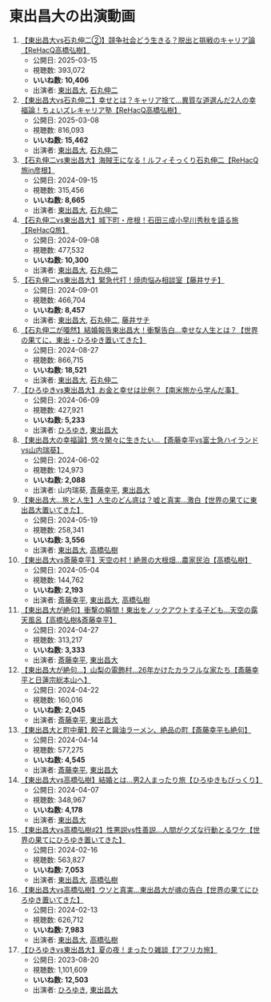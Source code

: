 # 東出昌大の出演動画

1.  [【東出昌大vs石丸伸二②】競争社会どう生きる？脱出と挑戦のキャリア論【ReHacQ高橋弘樹】](https://www.youtube.com/watch?v=deQmLFYExKA)
    -   公開日: 2025-03-15
    -   視聴数: 393,072
    -   **いいね数: 10,406**
    -   出演者: [東出昌大](/rehacq_fan/people/東出昌大 "wikilink"), [石丸伸二](/rehacq_fan/people/石丸伸二 "wikilink")
1.  [【東出昌大vs石丸伸二】幸せとは？キャリア捨て…異質な道選んだ2人の幸福論！ちょいズレキャリア塾【ReHacQ高橋弘樹】](https://www.youtube.com/watch?v=K-27iBFVXfo)
    -   公開日: 2025-03-08
    -   視聴数: 816,093
    -   **いいね数: 15,462**
    -   出演者: [東出昌大](/rehacq_fan/people/東出昌大 "wikilink"), [石丸伸二](/rehacq_fan/people/石丸伸二 "wikilink")
1.  [【石丸伸二vs東出昌大】海賊王になる！ルフィそっくり石丸伸二【ReHacQ旅in彦根】](https://www.youtube.com/watch?v=BDc2yQCM6mU)
    -   公開日: 2024-09-15
    -   視聴数: 315,456
    -   **いいね数: 8,665**
    -   出演者: [東出昌大](/rehacq_fan/people/東出昌大 "wikilink"), [石丸伸二](/rehacq_fan/people/石丸伸二 "wikilink")
1.  [【石丸伸二vs東出昌大】城下町・彦根！石田三成小早川秀秋を語る旅【ReHacQ旅】](https://www.youtube.com/watch?v=J3mfkqBhDaY)
    -   公開日: 2024-09-08
    -   視聴数: 477,532
    -   **いいね数: 10,300**
    -   出演者: [東出昌大](/rehacq_fan/people/東出昌大 "wikilink"), [石丸伸二](/rehacq_fan/people/石丸伸二 "wikilink")
1.  [【石丸伸二vs東出昌大】緊急代打！焼肉悩み相談室【藤井サチ】](https://www.youtube.com/watch?v=78l8RClJPlk)
    -   公開日: 2024-09-01
    -   視聴数: 466,704
    -   **いいね数: 8,457**
    -   出演者: [東出昌大](/rehacq_fan/people/東出昌大 "wikilink"), [石丸伸二](/rehacq_fan/people/石丸伸二 "wikilink"), [藤井サチ](/rehacq_fan/people/藤井サチ "wikilink")
1.  [【石丸伸二が唖然】結婚報告東出昌大！衝撃告白…幸せな人生とは？【世界の果てに、東出・ひろゆき置いてきた】](https://www.youtube.com/watch?v=8xFzx_lOouI)
    -   公開日: 2024-08-27
    -   視聴数: 866,715
    -   **いいね数: 18,521**
    -   出演者: [東出昌大](/rehacq_fan/people/東出昌大 "wikilink"), [石丸伸二](/rehacq_fan/people/石丸伸二 "wikilink")
1.  [【ひろゆきvs東出昌大】お金と幸せは比例？【南米旅から学んだ事】](https://www.youtube.com/watch?v=qJ7KsxiwBno)
    -   公開日: 2024-06-09
    -   視聴数: 427,921
    -   **いいね数: 5,233**
    -   出演者: [ひろゆき](/rehacq_fan/people/ひろゆき "wikilink"), [東出昌大](/rehacq_fan/people/東出昌大 "wikilink")
1.  [【東出昌大の幸福論】悠々閑々に生きたい…【斎藤幸平vs富士急ハイランドvs山内瑞葵】](https://www.youtube.com/watch?v=KBQko2ler5M)
    -   公開日: 2024-06-02
    -   視聴数: 124,973
    -   **いいね数: 2,088**
    -   出演者: 山内瑞葵, [斎藤幸平](/rehacq_fan/people/斎藤幸平 "wikilink"), [東出昌大](/rehacq_fan/people/東出昌大 "wikilink")
1.  [【東出昌大…旅と人生】人生のどん底は？嘘と真実…激白【世界の果てに東出昌大置いてきた】](https://www.youtube.com/watch?v=yYiLHi8syJU)
    -   公開日: 2024-05-19
    -   視聴数: 258,341
    -   **いいね数: 3,556**
    -   出演者: [東出昌大](/rehacq_fan/people/東出昌大 "wikilink"), [高橋弘樹](/rehacq_fan/people/高橋弘樹 "wikilink")
1.  [【東出昌大vs斎藤幸平】天空の村！絶景の大根畑…農家民泊【高橋弘樹】](https://www.youtube.com/watch?v=Awyqkgxu-9w)
    -   公開日: 2024-05-04
    -   視聴数: 144,762
    -   **いいね数: 2,193**
    -   出演者: [斎藤幸平](/rehacq_fan/people/斎藤幸平 "wikilink"), [東出昌大](/rehacq_fan/people/東出昌大 "wikilink"), [高橋弘樹](/rehacq_fan/people/高橋弘樹 "wikilink")
1.  [【東出昌大が絶句】衝撃の瞬間！東出をノックアウトする子ども…天空の露天風呂【高橋弘樹&斎藤幸平】](https://www.youtube.com/watch?v=CTm7yMHnSV4)
    -   公開日: 2024-04-27
    -   視聴数: 313,217
    -   **いいね数: 3,333**
    -   出演者: [斎藤幸平](/rehacq_fan/people/斎藤幸平 "wikilink"), [東出昌大](/rehacq_fan/people/東出昌大 "wikilink")
1.  [【東出昌大が絶句…】山梨の電飾村…26年かけたカラフルな家たち【斎藤幸平と日蓮宗総本山へ】](https://www.youtube.com/watch?v=v5IYoV-wkPY)
    -   公開日: 2024-04-22
    -   視聴数: 160,016
    -   **いいね数: 2,045**
    -   出演者: [斎藤幸平](/rehacq_fan/people/斎藤幸平 "wikilink"), [東出昌大](/rehacq_fan/people/東出昌大 "wikilink")
1.  [【東出昌大と町中華】餃子と醤油ラーメン、絶品の町【斎藤幸平も絶句】](https://www.youtube.com/watch?v=y4Ke27uyupg)
    -   公開日: 2024-04-14
    -   視聴数: 577,275
    -   **いいね数: 4,545**
    -   出演者: [斎藤幸平](/rehacq_fan/people/斎藤幸平 "wikilink"), [東出昌大](/rehacq_fan/people/東出昌大 "wikilink")
1.  [【東出昌大vs高橋弘樹】結婚とは…男2人まったり旅【ひろゆきもびっくり】](https://www.youtube.com/watch?v=-s9bnb6Fnkw)
    -   公開日: 2024-04-07
    -   視聴数: 348,967
    -   **いいね数: 4,178**
    -   出演者: [東出昌大](/rehacq_fan/people/東出昌大 "wikilink")
1.  [【東出昌大vs高橋弘樹♯2】性悪説vs性善説…人間がクズな行動とるワケ【世界の果てにひろゆき置いてきた】](https://www.youtube.com/watch?v=88ZsOpYqik0)
    -   公開日: 2024-02-16
    -   視聴数: 563,827
    -   **いいね数: 7,053**
    -   出演者: [東出昌大](/rehacq_fan/people/東出昌大 "wikilink"), [高橋弘樹](/rehacq_fan/people/高橋弘樹 "wikilink")
1.  [【東出昌大vs高橋弘樹】ウソと真実…東出昌大が魂の告白【世界の果てにひろゆき置いてきた】](https://www.youtube.com/watch?v=kz9VfPZWXGk)
    -   公開日: 2024-02-13
    -   視聴数: 626,712
    -   **いいね数: 7,983**
    -   出演者: [東出昌大](/rehacq_fan/people/東出昌大 "wikilink"), [高橋弘樹](/rehacq_fan/people/高橋弘樹 "wikilink")
1.  [【ひろゆきvs東出昌大】夏の夜！まったり雑談【アフリカ旅】](https://www.youtube.com/watch?v=yfbTb_WzSTM)
    -   公開日: 2023-08-20
    -   視聴数: 1,101,609
    -   **いいね数: 12,503**
    -   出演者: [ひろゆき](/rehacq_fan/people/ひろゆき "wikilink"), [東出昌大](/rehacq_fan/people/東出昌大 "wikilink")
